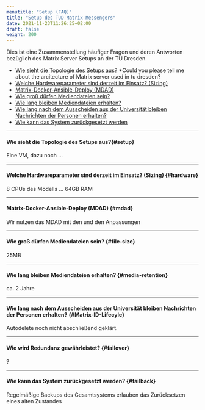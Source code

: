 ```yaml
---
menutitle: "Setup (FAQ)"
title: "Setup des TUD Matrix Messengers"
date: 2021-11-23T11:26:25+02:00
draft: false
weight: 200
---
```

Dies ist eine Zusammenstellung häufiger Fragen und deren Antworten bezüglich des Matrix Server Setups an der TU Dresden.

* [Wie sieht die Topologie des Setups aus?](#setup)
*Could you please tell me about the arcitecture of Matrix server used in tu dresden?
* [Welche Hardwareparameter sind derzeit im Einsatz? (Sizing)](#hardware)
* [Matrix-Docker-Ansible-Deploy (MDAD)](#mdad)
* [Wie groß dürfen Mediendateien sein?](#file-size)
* [Wie lang bleiben Mediendateien erhalten?](#media-retention)
* [Wie lang nach dem Ausscheiden aus der Universität bleiben Nachrichten der Personen erhalten?](#Matrix-ID-Lifecyle)
* [Wie kann das System zurückgesetzt werden](#failback)


***
#### Wie sieht die Topologie des Setups aus?{#setup}
Eine VM, dazu noch ...

***
#### Welche Hardwareparameter sind derzeit im Einsatz? (Sizing) {#hardware}
8 CPUs des Modells ...
64GB RAM

***
#### Matrix-Docker-Ansible-Deploy (MDAD) {#mdad}
Wir nutzen das MDAD mit den und den Anpassungen


***
#### Wie groß dürfen Mediendateien sein? {#file-size}
25MB

***
#### Wie lang bleiben Mediendateien erhalten? {#media-retention}
ca. 2 Jahre

***
#### Wie lang nach dem Ausscheiden aus der Universität bleiben Nachrichten der Personen erhalten? {#Matrix-ID-Lifecyle}
Autodelete noch nicht abschließend geklärt.

***
#### Wie wird Redundanz gewährleistet? {#failover}
?

***
#### Wie kann das System zurückgesetzt werden? {#failback}
Regelmäßige Backups des Gesamtsystems erlauben das Zurücksetzen eines alten Zustandes
